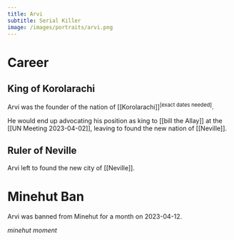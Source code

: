 ```yaml
---
title: Arvi
subtitle: Serial Killer
image: /images/portraits/arvi.png
---
```


# Career

## King of Korolarachi
Arvi was the founder of the nation of [[Korolarachi]]<sup>[exact dates needed]</sup>.

He would end up advocating his position as king to [[bill the Allay]] at the [[UN Meeting 2023-04-02]], leaving to found the new nation of [[Neville]].

## Ruler of Neville
Arvi left to found the new city of [[Neville]].

# Minehut Ban
Arvi was banned from Minehut for a month on 2023-04-12.

*minehut moment*